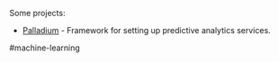 Some projects:

- [Palladium](https://palladium.readthedocs.io/) - Framework for setting up predictive analytics services.

#machine-learning
